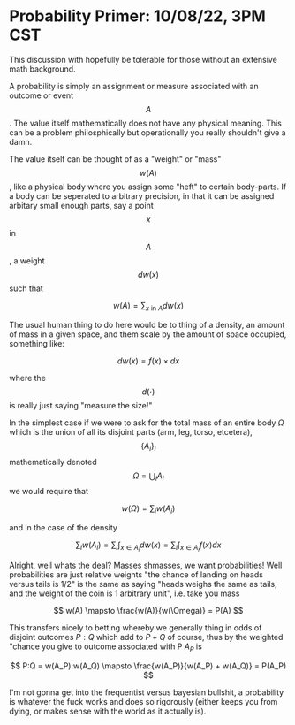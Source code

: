 # Probability Primer: 10/08/22, 3PM CST

This discussion with hopefully be tolerable for those without an extensive math background.

A probability is simply an assignment or measure associated with an outcome or event $$A$$ . The value itself mathematically does not have any physical meaning. This can be a problem philosphically but operationally you really shouldn't give a damn.

The value itself can be thought of as a "weight" or "mass" $$w(A)$$ , like a physical body where you assign some "heft" to certain body-parts. If a body can be seperated to arbitrary precision, in that it can be assigned arbitary small enough parts, say a point $$x$$ in $$A$$ , a weight $$dw(x)$$ such that

$$
w(A) = \sum_{x \text{ in } A} dw(x)
$$

The usual human thing to do here would be to thing of a density, an amount of mass in a given space, and them scale by the amount of space occupied, something like:

$$
dw(x) = f(x) \times dx
$$

where the $$d(\cdot)$$ is really just saying "measure the size!"

In the simplest case if we were to ask for the total mass of an entire body $\Omega$ which is the union of all its disjoint parts (arm, leg, torso, etcetera), $$\{A_i\}_i$$ mathematically denoted $$\Omega = \bigcup_i A_i$$ we would require that 

$$
w(\Omega) = \sum_i w(A_i)
$$

and in the case of the density

$$
\sum_i w(A_i) = \sum_i \int_{x \in A_i} dw(x)  = \sum_i \int_{x \in A_i} f(x) dx
$$

Alright, well whats the deal? Masses shmasses, we want probabilities! Well probabilities are just relative weights "the chance of landing on heads versus tails is 1/2" is the same as saying "heads weighs the same as tails, and the weight of the coin is 1 arbitrary unit", i.e. take you mass

$$
w(A) \mapsto \frac{w(A)}{w(\Omega)} = P(A)
$$

This transfers nicely to betting whereby we generally thing in odds of disjoint outcomes $P:Q$ which add to $P+Q$ of course, thus by the weighted "chance you give to outcome associated with P $A_P$ is 

$$
P:Q = w(A_P):w(A_Q) \mapsto \frac{w(A_P)}{w(A_P) + w(A_Q)} = P(A_P)
$$

I'm not gonna get into the frequentist versus bayesian bullshit, a probability is whatever the fuck works and does so rigorously (either keeps you from dying, or makes sense with the world as it actually is).

